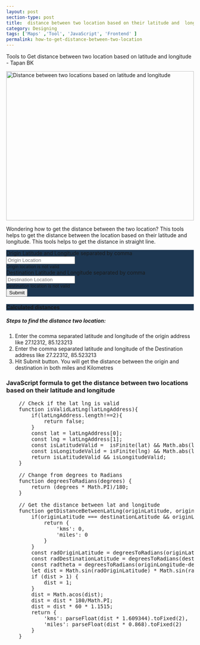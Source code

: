 ```yaml
---
layout: post
section-type: post
title:  distance between two location based on their latitude and  longitude
category: Designing
tags: ['Maps' ,'Tool', 'JavaScript', 'Frontend' ]
permalink: how-to-get-distance-between-two-location
---
```

Tools to Get distance between two location based on latitude and longitude - Tapan BK

<!--more-->

<img src="{{site.baseurl}}/img/posts/distance-between-two-lat-lng.jpg"
class="img-thumbnail img-rounded" height="400px"
width="100%"
alt="Distance between two locations based on latitude and longitude">

<section>
<p>Wondering how to get the distance between the two location? This tools helps to get the distance between the location
based on their latitude and longitude. This tools helps to get the distance in straight line.
</p>
</section>

<section>
<div class="jumbotron distance-calculator-form">
    <div class="row">
        <div class="col-md-6">
            <div class="form-group">
                <label for="originLocation">Origin Latitude and Longitude separated by comma</label>
                <input type="text" class="form-control" id="originLocation"
                    placeholder="Origin Location" aria-describedby="originLocationBlock">
                    <br>
                    <small id="originLocationBlock" class="mt-4 d-none">
                            <div class="alert alert-danger" role="alert">
                             Origin location is not valid
                            </div>
                    </small>
            </div>
        </div>
       <div class="col-md-6">
            <div class="form-group">
                <label for="destinationLocation">Destination Latitude and Longitude separated by comma</label>
                <input type="text" class="form-control" id="destinationLocation"
                placeholder="Destination Location" aria-describedby="destinationLocationBlock">
                <br>
                <small id="destinationLocationBlock" class="mt-2 d-none">
                            <div class="alert alert-danger" role="alert">
                             Destination location is not valid
                            </div>
                </small>
            </div>
        </div>
    </div>
    <div class="row">
        <div class="col-md-12">
            <div class="form-group">
            <button type="button" class="btn btn-primary" id="distanceButtonSubmit">Submit</button>
            </div>
        </div>
    </div>
</div>



<div class="row d-none" id="calculatedDistanceCard">
    <div class="col-md-12 text-primary">
        <div class="jumbotron">
            <h4 class="display-6">Calculated distances</h4>
            <p class="lead">
                  <span id="miles"></span>
            </p>
            <p class="lead">
                  <span id="kms"></span>
            </p>
        </div>
    </div>
</div>
</section>

<section>
<h5>Steps to find the distance two location:</h5>
<ol>
    <li>Enter the comma separated latitude and longitude of the origin address like 27.12312, 85.123213</li>
    <li>Enter the comma separated latitude and longitude of the Destination address like 27.22312, 85.523213</li>
    <li>Hit Submit button. You will get the distance between the origin and destination in both miles and Kilometres </li>
</ol>
</section>

<section>
<h3>  JavaScript formula to get the distance between two locations based on their latitude and longitude </h3>
 
<pre class="terminal">
    // Check if the lat lng is valid
    function isValidLatLng(latLngAddress){
        if(latLngAddress.length!==2){
            return false;
        }
        const lat = latLngAddress[0];
        const lng = latLngAddress[1];
        const isLatitudeValid =  isFinite(lat) && Math.abs(lat) <= 90;
        const isLongitudeValid = isFinite(lng) && Math.abs(lat) <= 180;
        return isLatitudeValid && isLongitudeValid;
    }

    // Change from degrees to Radians
    function degreesToRadians(degrees) {
        return (degrees * Math.PI)/180;
    }
    
    // Get the distance between lat and longitude
    function getDistanceBetweenLatLng(originLatitude, originLongitude, destinationLatitude, destinationLongitude) {
        if(originLatitude === destinationLatitude && originLongitude === destinationLongitude){
            return {
                'kms': 0,
                'miles': 0
            }
        }
        const radOriginLatitude = degreesToRadians(originLatitude);
        const radDestinationLatitude = degreesToRadians(destinationLatitude);
        const radtheta = degreesToRadians(originLongitude-destinationLongitude);
        let dist = Math.sin(radOriginLatitude) * Math.sin(radDestinationLatitude) + Math.cos(radOriginLatitude) * Math.cos(radDestinationLatitude) * Math.cos(radtheta);
        if (dist > 1) {
            dist = 1;
        }
        dist = Math.acos(dist);
        dist = dist * 180/Math.PI;
        dist = dist * 60 * 1.1515;
        return {
            'kms': parseFloat(dist * 1.609344).toFixed(2),
            'miles': parseFloat(dist * 0.868).toFixed(2)
        }
    }
</pre>
</section>
<style>
    .jumbotron{
        background-color: #1d3752;
    }
</style>